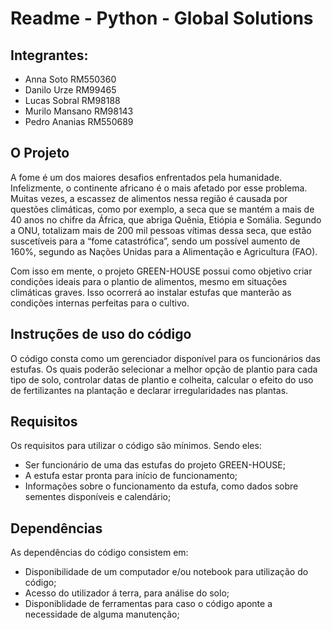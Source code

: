 # Readme - Python - Global Solutions #

## Integrantes:
- Anna Soto RM550360
- Danilo Urze RM99465
- Lucas Sobral RM98188
- Murilo Mansano RM98143
- Pedro Ananias RM550689

## O Projeto

A fome é um dos maiores desafios enfrentados pela humanidade. Infelizmente, o continente africano é o mais afetado por esse problema. Muitas vezes, a escassez de alimentos nessa região é causada por questões climáticas, como por exemplo, a seca que se mantém a mais de 40 anos no chifre da África, que abriga Quênia, Etiópia e Somália. Segundo a ONU, totalizam mais de 200 mil pessoas vítimas dessa seca, que estão suscetíveis para a “fome catastrófica”, sendo um possível aumento de 160%, segundo as Nações Unidas para a Alimentação e Agricultura (FAO).

Com isso em mente, o projeto GREEN-HOUSE possui como objetivo criar condições ideais para o plantio de alimentos, mesmo em situações climáticas graves. Isso ocorrerá ao instalar estufas que manterão as condições internas perfeitas para o cultivo.

## Instruções de uso do código

O código consta como um gerenciador disponível para os funcionários das estufas. Os quais poderão selecionar a melhor opção de plantio para cada tipo de solo, controlar datas de plantio e colheita, calcular o efeito do uso de fertilizantes na plantação e declarar irregularidades nas plantas.

## Requisitos

Os requisitos para utilizar o código são mínimos. Sendo eles:

- Ser funcionário de uma das estufas do projeto GREEN-HOUSE;
- A estufa estar pronta para início de funcionamento;
- Informações sobre o funcionamento da estufa, como dados sobre sementes disponíveis e calendário;

## Dependências

As dependências do código consistem em:

- Disponibilidade de um computador e/ou notebook para utilização do código;
- Acesso do utilizador á terra, para análise do solo;
- Disponiblidade de ferramentas para caso o código aponte a necessidade de alguma manutenção;


